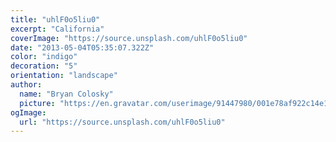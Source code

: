 ```yaml
---
title: "uhlF0o5liu0"
excerpt: "California"
coverImage: "https://source.unsplash.com/uhlF0o5liu0"
date: "2013-05-04T05:35:07.322Z"
color: "indigo"
decoration: "5"
orientation: "landscape"
author:
  name: "Bryan Colosky"
  picture: "https://en.gravatar.com/userimage/91447980/001e78af922c14e1f0be6f2c2dc4dcc9.png?size=200"
ogImage:
  url: "https://source.unsplash.com/uhlF0o5liu0"
---
```

